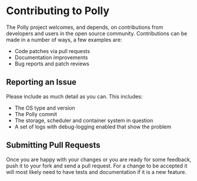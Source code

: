 # Contributing to Polly

The Polly project welcomes, and depends, on contributions from developers
and users in the open source community. Contributions can be made in a number of
ways, a few examples are:

- Code patches via pull requests
- Documentation improvements
- Bug reports and patch reviews

## Reporting an Issue

Please include as much detail as you can. This includes:

  * The OS type and version
  * The Polly commit
  * The storage, scheduler and container system in question
  * A set of logs with debug-logging enabled that show the problem

## Submitting Pull Requests

Once you are happy with your changes or you are ready for some feedback, push
it to your fork and send a pull request. For a change to be accepted it will
most likely need to have tests and documentation if it is a new feature.
